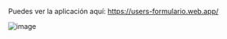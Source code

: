 Puedes ver la aplicación aquí: https://users-formulario.web.app/ 

![image](https://github.com/user-attachments/assets/cd6ace17-817f-4e65-a042-4583ecc09cbb)
